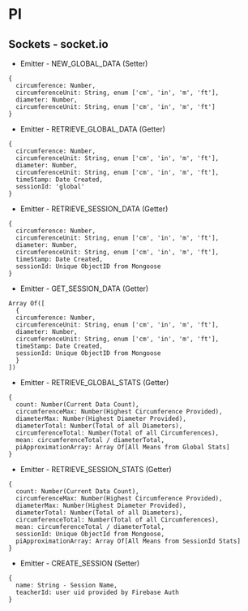 # PI

## Sockets - socket.io

* Emitter - NEW_GLOBAL_DATA (Setter)
```
{
  circumference: Number,
  circumferenceUnit: String, enum ['cm', 'in', 'm', 'ft'],
  diameter: Number,
  circumferenceUnit: String, enum ['cm', 'in', 'm', 'ft']
}
```

* Emitter - RETRIEVE_GLOBAL_DATA (Getter)
```
{
  circumference: Number,
  circumferenceUnit: String, enum ['cm', 'in', 'm', 'ft'],
  diameter: Number,
  circumferenceUnit: String, enum ['cm', 'in', 'm', 'ft'],
  timeStamp: Date Created,
  sessionId: 'global'
}
```

* Emitter - RETRIEVE_SESSION_DATA (Getter)
```
{
  circumference: Number,
  circumferenceUnit: String, enum ['cm', 'in', 'm', 'ft'],
  diameter: Number,
  circumferenceUnit: String, enum ['cm', 'in', 'm', 'ft'],
  timeStamp: Date Created,
  sessionId: Unique ObjectID from Mongoose
}
```

* Emitter - GET_SESSION_DATA (Getter)
```
Array Of([
  {
  circumference: Number,
  circumferenceUnit: String, enum ['cm', 'in', 'm', 'ft'],
  diameter: Number,
  circumferenceUnit: String, enum ['cm', 'in', 'm', 'ft'],
  timeStamp: Date Created,
  sessionId: Unique ObjectID from Mongoose
  }
])
```

* Emitter - RETRIEVE_GLOBAL_STATS (Getter)
```
{
  count: Number(Current Data Count),
  circumferenceMax: Number(Highest Circumference Provided),
  diameterMax: Number(Highest Diameter Provided),
  diameterTotal: Number(Total of all Diameters),
  circumferenceTotal: Number(Total of all Circumferences),
  mean: circumferenceTotal / diameterTotal,
  piApproximationArray: Array Of[All Means from Global Stats]
}
```

* Emitter - RETRIEVE_SESSION_STATS (Getter)
```
{
  count: Number(Current Data Count),
  circumferenceMax: Number(Highest Circumference Provided),
  diameterMax: Number(Highest Diameter Provided),
  diameterTotal: Number(Total of all Diameters),
  circumferenceTotal: Number(Total of all Circumferences),
  mean: circumferenceTotal / diameterTotal,
  sessionId: Unique ObjectId from Mongoose,
  piApproximationArray: Array Of[All Means from SessionId Stats]
}
```

* Emitter - CREATE_SESSION (Setter)
```
{
  name: String - Session Name,
  teacherId: user uid provided by Firebase Auth
}
```
